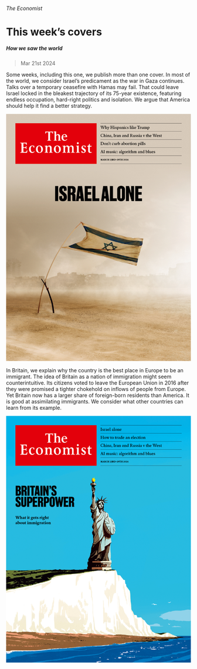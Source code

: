 ###### The Economist

# This week’s covers 

##### How we saw the world 

> Mar 21st 2024 

Some weeks, including this one, we publish more than one cover. In most of the world, we consider Israel’s predicament as the war in Gaza continues. Talks over a temporary ceasefire with Hamas may fail. That could leave Israel locked in the bleakest trajectory of its 75-year existence, featuring endless occupation, hard-right politics and isolation. We argue that America should help it find a better strategy. 

![image](images/20240323_DE_US.jpg) 



 

 


In Britain, we explain why the country is the best place in Europe to be an immigrant. The idea of Britain as a nation of immigration might seem counterintuitive. Its citizens voted to leave the European Union in 2016 after they were promised a tighter chokehold on inflows of people from Europe. Yet Britain now has a larger share of foreign-born residents than America. It is good at assimilating immigrants. We consider what other countries can learn from its example. 

![image](images/20240323_DE_UK.jpg) 


 

 

